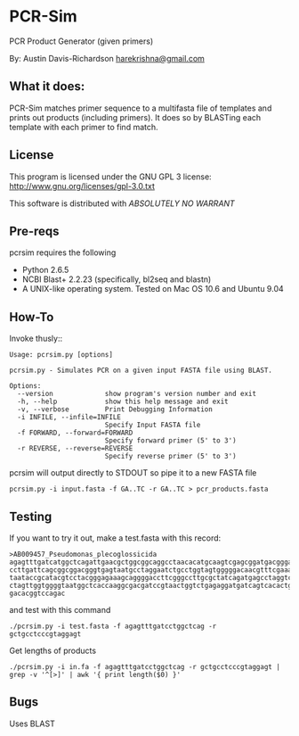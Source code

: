 # PCR-Sim

PCR Product Generator (given primers)

By: Austin Davis-Richardson
<harekrishna@gmail.com>
	
## What it does:

PCR-Sim matches primer sequence to a multifasta file of templates and prints
out products (including primers).  It does so by BLASTing each template
with each primer to find match.

## License

This program is licensed under the GNU GPL 3 license:
http://www.gnu.org/licenses/gpl-3.0.txt

This software is distributed with *ABSOLUTELY NO WARRANT*

## Pre-reqs

pcrsim requires the following

* Python 2.6.5
* NCBI Blast+ 2.2.23 (specifically, bl2seq and blastn)
* A UNIX-like operating system.  Tested on Mac OS 10.6 and Ubuntu 9.04


## How-To

Invoke thusly::

	Usage: pcrsim.py [options]

	pcrsim.py - Simulates PCR on a given input FASTA file using BLAST.

	Options:
	  --version             show program's version number and exit
	  -h, --help            show this help message and exit
	  -v, --verbose         Print Debugging Information
	  -i INFILE, --infile=INFILE
	                        Specify Input FASTA file
	  -f FORWARD, --forward=FORWARD
	                        Specify forward primer (5' to 3')
	  -r REVERSE, --reverse=REVERSE
	                        Specify reverse primer (5' to 3')
	
pcrsim will output directly to STDOUT so pipe it to a new FASTA file

	pcrsim.py -i input.fasta -f GA..TC -r GA..TC > pcr_products.fasta

## Testing

If you want to try it out, make a test.fasta with this record:

	>AB009457_Pseudomonas_plecoglossicida
	agagtttgatcatggctcagattgaacgctggcggcaggcctaacacatgcaagtcgagcggatgacgggagcttgct
	ccttgattcagcggcggacgggtgagtaatgcctaggaatctgcctggtagtgggggacaacgtttcgaaaggaacgc
	taataccgcatacgtcctacgggagaaagcaggggaccttcgggccttgcgctatcagatgagcctaggtcggattag
	ctagttggtggggtaatggctcaccaaggcgacgatccgtaactggtctgagaggatgatcagtcacactggaactga
	gacacggtccagac
	
and test with this command

	./pcrsim.py -i test.fasta -f agagtttgatcctggctcag -r gctgcctcccgtaggagt 
	
Get lengths of products

    ./pcrsim.py -i in.fa -f agagtttgatcctggctcag -r gctgcctcccgtaggagt | grep -v '^[>]' | awk '{ print length($0) }'


## Bugs

Uses BLAST